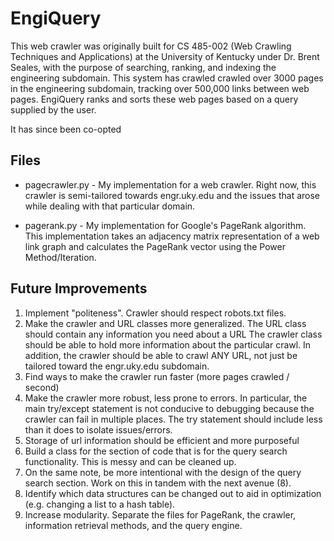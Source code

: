 # EngiQuery
This web crawler was originally built for CS 485-002 (Web Crawling Techniques and Applications) at the University of Kentucky under Dr. 
Brent Seales, with the purpose of searching, ranking, and indexing the engineering subdomain. This system has crawled crawled over 3000 pages in the engineering subdomain, tracking over 500,000 links between web pages. EngiQuery ranks and sorts these web pages based on a query supplied by the user.

It has since been co-opted 


## Files
  * pagecrawler.py - My implementation for a web crawler. Right now, this crawler is semi-tailored towards engr.uky.edu and the issues that arose while dealing with that particular domain. 
  
  * pagerank.py - My implementation for Google's PageRank algorithm. This implementation takes an adjacency matrix representation of a web  
  link graph and calculates the PageRank vector using the Power Method/Iteration. 
  
  
## Future Improvements
  1. Implement "politeness". Crawler should respect robots.txt files.
  2. Make the crawler and URL classes more generalized. The URL class should contain any information you need about a URL
     The crawler class should be able to hold more information about the particular crawl. In addition, the crawler should be able to 
     crawl ANY URL, not just be tailored toward the engr.uky.edu subdomain.
  3. Find ways to make the crawler run faster (more pages crawled / second)
  4. Make the crawler more robust, less prone to errors. In particular, the main try/except statement is not conducive to debugging
     because the crawler can fail in multiple places. The try statement should include less than it does to isolate issues/errors.
  5. Storage of url information should be efficient and more purposeful
  6. Build a class for the section of code that is for the query search functionality. This is messy and can be cleaned up.
  7. On the same note, be more intentional with the design of the query search section. Work on this in tandem with the next avenue (8).
  8. Identify which data structures can be changed out to aid in optimization (e.g. changing a list to a hash table).
  9. Increase modularity. Separate the files for PageRank, the crawler, information retrieval methods, and the query engine.
